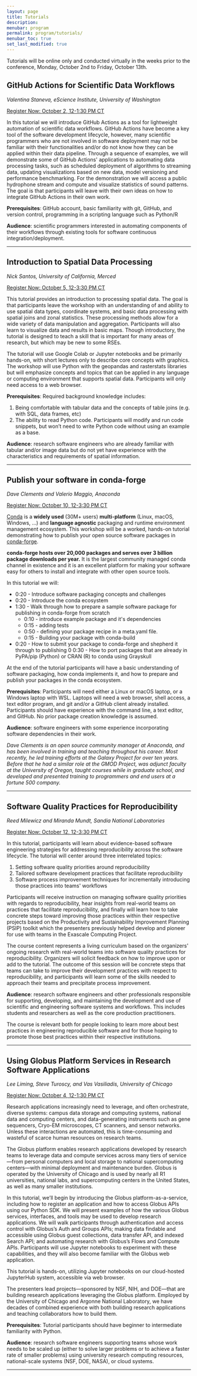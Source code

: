 ```yaml
---
layout: page
title: Tutorials
description: 
menubar: program
permalink: program/tutorials/
menubar_toc: true
set_last_modified: true
---
```


Tutorials will be online only and conducted virtually in the weeks prior to the conference, Monday, October 2nd to Friday, October 13th.

## GitHub Actions for Scientific Data Workflows

_Valentina Staneva, eScience Institute, University of Washington_

[Register Now: October 2, 12-1:30 PM CT](https://mit.zoom.us/meeting/register/tJwrceGprTovG9JwpE7LrHOcPy4UvTvwpD0B)

In this tutorial we will introduce GitHub Actions as a tool for lightweight
automation of scientific data workflows. GitHub Actions have become a key
tool of the software development lifecycle, however, many scientific
programmers who are not involved in software deployment may not be familiar
with their functionalities and/or do not know how they can be applied within
their data pipeline. Through a sequence of examples, we will demonstrate some
of GitHub Actions' applications to automating data processing tasks, such as
scheduled deployment of algorithms to streaming data, updating visualizations
based on new data, model versioning and performance benchmarking. For the
demonstration we will access a public hydrophone stream and compute and
visualize statistics of sound patterns. The goal is that participants will
leave with their own ideas on how to integrate GitHub Actions in their own work.

**Prerequisites**: GitHub account, basic familiarity with git, GitHub, and
version control, programming in a scripting language such as Python/R

**Audience**: scientific programmers interested in automating components of
their workflows through existing tools for software continuous
integration/deployment.


------ 

## Introduction to Spatial Data Processing

_Nick Santos, University of California, Merced_

[Register Now: October 5, 12-3:30 PM CT](https://mit.zoom.us/meeting/register/tJMrceusrj8rGdVlgnmbUd2GSJ63R_rg81Ys)

This tutorial provides an introduction to processing spatial data.
The goal is that participants leave the workshop with an
understanding of and ability to use spatial data types, coordinate systems,
and basic data processing with spatial joins and zonal statistics. These
processing methods allow for a wide variety of data manipulation and
aggregation. Participants will also learn to visualize data and results
in basic maps. Though introductory, the tutorial is designed to teach a
skill that is important for many areas of research, but which may be new to
some RSEs.

The tutorial will use Google Colab or Jupyter notebooks and be primarily
hands-on, with short lectures only to describe core concepts with graphics.
The workshop will use Python with the geopandas and rasterstats libraries but
will emphasize concepts and topics that can be applied in any language or
computing environment that supports spatial data. Participants will only need
access to a web browser.

**Prerequisites**: Required background knowledge includes:

1. Being comfortable with tabular data and the concepts of table joins (e.g. with SQL, data frames, etc)
2. The ability to read Python code. Participants will modify and run code snippets, but won’t need to write Python code without using an example as a base.

**Audience**: research software engineers who are already familiar with tabular and/or image data but do not yet
have experience with the characteristics and requirements of spatial information.

------

## Publish your software in conda-forge

_Dave Clements and Valerio Maggio, Anaconda_

[Register Now: October 10, 12-3:30 PM CT](https://mit.zoom.us/meeting/register/tJwlf-2oqjspGNLhUV4b4kpZmdgTX_F1M4mt)

[Conda](https://github.com/conda/conda/blob/main/README.md) is a **widely used**
(30M+ users) **multi-platform** (Linux, macOS, Windows, ...) and **language agnostic**
packaging and runtime environment management ecosystem. This workshop will be a
worked, hands-on tutorial demonstrating how to publish your open source software
packages in [conda-forge](https://conda-forge.org/).

**conda-forge hosts over 20,000 packages and serves over 3 billion package downloads
per year.** It is the largest community managed conda channel in existence and it is an
excellent platform for making your software easy for others to install and integrate with
other open source tools.

In this tutorial we will:

- 0:20 - Introduce software packaging concepts and challenges
- 0:20 - Introduce the conda ecosystem
- 1:30 - Walk through how to prepare a sample software package for publishing in conda-forge from scratch
  - 0:10 - introduce example package and it's dependencies
  - 0:15 - adding tests
  - 0:50 - defining your package recipe in a meta.yaml file.
  - 0:15 - Building your package with conda-build
- 0:20 - How to submit your package to conda-forge and shepherd it through to publishing
0 0:30 - How to port packages that are already in PyPA/pip (Python) or CRAN (R) to conda using Grayskull

At the end of the tutorial participants will have a basic understanding of software packaging,
how conda implements it, and how to prepare and publish your packages in the conda
ecosystem.

**Prerequisites**: Participants will need either a Linux or macOS laptop, or a Windows laptop with WSL. Laptops
will need a web browser, shell access, a text editor program, and git and/or a GitHub client
already installed. Participants should have experience with the command line, a text editor, and
GitHub. No prior package creation knowledge is assumed.

**Audience**: software engineers with some experience incorporating
software dependencies in their work.


_Dave Clements is an open source community manager at Anaconda, and has been involved in
training and teaching throughout his career. Most recently, he led training efforts at the Galaxy
Project for over ten years. Before that he had a similar role at the GMOD Project, was adjunct
faculty at the University of Oregon, taught courses while in graduate school, and developed and
presented training to programmers and end users at a fortune 500 company._

------

## Software Quality Practices for Reproducibility

_Reed Milewicz and Miranda Mundt, Sandia National Laboratories_

[Register Now: October 12, 12-3:30 PM CT](https://mit.zoom.us/meeting/register/tJYvceqqrjgvHtDtkfO0Lv3_kentmeEK6Rxi)

In this tutorial, participants will learn about evidence-based software
engineering strategies for addressing reproducibility across the software
lifecycle. The tutorial will center around three interrelated topics:

1. Setting software quality priorities around reproducibility
2. Tailored software development practices that facilitate reproducibility 
3. Software process improvement techniques for incrementally introducing those practices into teams' workflows

Participants will receive instruction on managing software quality priorities
with regards to reproducibility, hear insights from real-world teams on
practices that facilitate reproducibility, and finally will learn how to take
concrete steps toward improving those practices within their respective projects
based on the Productivity and Sustainability Improvement Planning (PSIP)
toolkit which the presenters previously helped develop and pioneer for use with
teams in the Exascale Computing Project.

The course content represents a living curriculum based on the organizers'
ongoing research with real-world teams into software quality practices for
reproducibility. Organizers will solicit feedback on how to improve upon or
add to the tutorial. The outcome of this session will be concrete steps that
teams can take to improve their development practices with respect to
reproducibility, and participants will learn some of the skills needed to
approach their teams and precipitate process improvement.

**Audience**: research software engineers and other professionals responsible
for supporting, developing, and maintaining the development and use of
scientific and engineering software systems and workflows. This includes
students and researchers as well as the core production practitioners. 

The course is relevant both for people looking to learn more about best
practices in engineering reproducible software and for those hoping to promote
those best practices within their respective institutions.

------

## Using Globus Platform Services in Research Software Applications

_Lee Liming, Steve Turoscy, and Vas Vasiliadis, University of Chicago_

[Register Now: October 4, 12-1:30 PM CT](https://mit.zoom.us/meeting/register/tJMpdeivqDwvH92RbUu2BwekBp3dTMqf48Pp)

Research applications increasingly need to leverage, and often orchestrate,
diverse systems: campus data storage and computing systems, national data and
computing centers, and data-generating instruments such as gene sequencers,
Cryo-EM microscopes, CT scanners, and sensor networks. Unless these interactions
are automated, this is time-consuming and wasteful of scarce human resources on
research teams.

The Globus platform enables research applications developed by research teams
to leverage data and compute services across many tiers of service—from
personal computers and local storage to national supercomputing centers—with
minimal deployment and maintenance burden. Globus is operated by the
University of Chicago and is used by nearly all R1 universities, national labs,
and supercomputing centers in the United States, as well as many smaller institutions.

In this tutorial, we’ll begin by introducing the Globus platform-as-a-service,
including how to register an application and how to access Globus APIs using
our Python SDK. We will present examples of how the various Globus services,
interfaces, and tools may be used to develop research applications. We will walk
participants through authentication and access control with Globus’s Auth and
Groups APIs; making data findable and accessible using Globus guest collections,
data transfer API, and indexed Search API; and automating research with
Globus’s Flows and Compute APIs. Participants will use Jupyter notebooks to
experiment with these capabilities, and they will also become familiar with
the Globus web application.

This tutorial is hands-on, utilizing Jupyter notebooks on our cloud-hosted
JupyterHub system, accessible via web browser.

The presenters lead projects—sponsored by NSF, NIH, and DOE—that are building
research applications leveraging the Globus platform. Employed by the
University of Chicago and Argonne National Laboratory, we have decades of
combined experience with both building research applications and teaching
collaborators how to build them.

**Prerequisites**: Tutorial participants should have beginner to intermediate
familiarity with Python. 

**Audience**: research software engineers supporting teams whose work needs to be
scaled up (either to solve larger problems or to achieve a faster rate of
smaller problems) using university research computing resources, national-scale
systems (NSF, DOE, NASA), or cloud systems.

------
